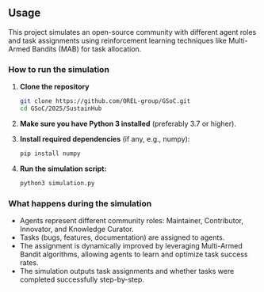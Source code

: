 ## Usage

This project simulates an open-source community with different agent roles and task assignments using reinforcement learning techniques like Multi-Armed Bandits (MAB) for task allocation.

### How to run the simulation

1. **Clone the repository**

    ```bash
    git clone https://github.com/OREL-group/GSoC.git
    cd GSoC/2025/SustainHub
    ```

2. **Make sure you have Python 3 installed** (preferably 3.7 or higher).

3. **Install required dependencies** (if any, e.g., numpy):

    ```bash
    pip install numpy
    ```

4. **Run the simulation script:**

    ```bash
    python3 simulation.py
    ```

### What happens during the simulation

- Agents represent different community roles: Maintainer, Contributor, Innovator, and Knowledge Curator.
- Tasks (bugs, features, documentation) are assigned to agents.
- The assignment is dynamically improved by leveraging Multi-Armed Bandit algorithms, allowing agents to learn and optimize task success rates.
- The simulation outputs task assignments and whether tasks were completed successfully step-by-step.
